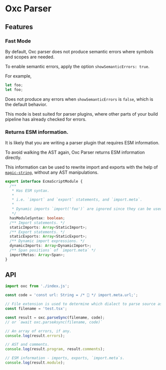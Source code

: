 # Oxc Parser

## Features

### Fast Mode

By default, Oxc parser does not produce semantic errors where symbols and scopes are needed.

To enable semantic errors, apply the option `showSemanticErrors: true`.

For example,

```js
let foo;
let foo;
```

Does not produce any errors when `showSemanticErrors` is `false`, which is the default behavior.

This mode is best suited for parser plugins, where other parts of your build pipeline has already checked for errors.

### Returns ESM information.

It is likely that you are writing a parser plugin that requires ESM information.

To avoid walking the AST again, Oxc Parser returns ESM information directly.

This information can be used to rewrite import and exports with the help of [`magic-string`](https://www.npmjs.com/package/magic-string),
without any AST manipulations.

```ts
export interface EcmaScriptModule {
  /**
   * Has ESM syntax.
   *
   * i.e. `import` and `export` statements, and `import.meta`.
   *
   * Dynamic imports `import('foo')` are ignored since they can be used in non-ESM files.
   */
  hasModuleSyntax: boolean;
  /** Import statements. */
  staticImports: Array<StaticImport>;
  /** Export statements. */
  staticExports: Array<StaticExport>;
  /** Dynamic import expressions. */
  dynamicImports: Array<DynamicImport>;
  /** Span positions` of `import.meta` */
  importMetas: Array<Span>;
}
```

## API

```javascript
import oxc from './index.js';

const code = 'const url: String = /* 🤨 */ import.meta.url;';

// File extension is used to determine which dialect to parse source as.
const filename = 'test.tsx';

const result = oxc.parseSync(filename, code);
// or `await oxc.parseAsync(filename, code)`

// An array of errors, if any.
console.log(result.errors);

// AST and comments.
console.log(result.program, result.comments);

// ESM information - imports, exports, `import.meta`s.
console.log(result.module);
```
